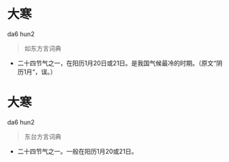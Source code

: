 # 大寒
da6 hun2
> 如东方言词典
- 二十四节气之一，在阳历1月20日或21日。是我国气候最冷的时期。（原文“阴历1月“，误。）

# 大寒
da6 hun2
> 东台方言词典
- 二十四节气之一。一般在阳历1月20或21日。

